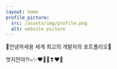 ```yaml
---
layout: home
profile_picture:
  src: /assets/img/profile.png
  alt: website picture
---
```


<p>
  🎀안녕하세용 세계 최고의 개발자의 포트폴리오🎀
</p>

<p>
  멋지잔아?!~✨❤🎀🍀❣❤🌈
</p>
